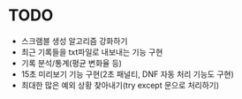# TODO

* 스크램블 생성 알고리즘 강화하기
* 최근 기록들을 txt파일로 내보내는 기능 구현
* 기록 분석/통계(평균 변화율 등)
* 15초 미리보기 기능 구현(2초 패널티, DNF 자동 처리 기능도 구현)
* 최대한 많은 예외 상황 찾아내기(try except 문으로 처리하기)